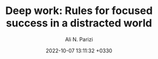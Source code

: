 ---
layout: post
title: "Deep work: Rules for focused success in a distracted world"
author: "Ali N. Parizi"
img: "/assets/images/posts/books/deep-work/title.png"
date:   2022-10-07 13:11:32 +0330
categories: book self-help focus study-lessens
brief: "Deep work is the ability to focus without distraction on a cognitively demanding task. coined by the author on his popular blog Study Hacks, deep work will make you better at what you do, let you achieve more in less time and provide the sense of true fulfilment that comes from the mastery of a skill. In short, deep work is like a superpower in our increasingly competitive economy."
---